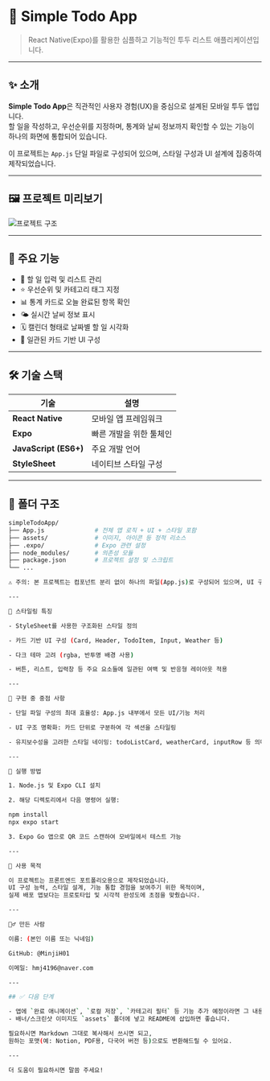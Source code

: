 # 📱 Simple Todo App

> React Native(Expo)를 활용한 심플하고 기능적인 투두 리스트 애플리케이션입니다.

---

## ✨ 소개

**Simple Todo App**은 직관적인 사용자 경험(UX)을 중심으로 설계된 모바일 투두 앱입니다.  
할 일을 작성하고, 우선순위를 지정하며, 통계와 날씨 정보까지 확인할 수 있는 기능이 하나의 화면에 통합되어 있습니다.

이 프로젝트는 `App.js` 단일 파일로 구성되어 있으며, 스타일 구성과 UI 설계에 집중하여 제작되었습니다.

---

## 🖼 프로젝트 미리보기

![프로젝트 구조](./스크린샷%202025-09-12%20152701.png)

---

## 🧩 주요 기능

- 📝 할 일 입력 및 리스트 관리  
- ⭐ 우선순위 및 카테고리 태그 지정  
- 📊 통계 카드로 오늘 완료된 항목 확인  
- 🌤 실시간 날씨 정보 표시  
- 🗓 캘린더 형태로 날짜별 할 일 시각화  
- 🎨 일관된 카드 기반 UI 구성  

---

## 🛠 기술 스택

| 기술 | 설명 |
|------|------|
| **React Native** | 모바일 앱 프레임워크 |
| **Expo** | 빠른 개발을 위한 툴체인 |
| **JavaScript (ES6+)** | 주요 개발 언어 |
| **StyleSheet** | 네이티브 스타일 구성 |

---

## 📂 폴더 구조

```bash
simpleTodoApp/
├── App.js              # 전체 앱 로직 + UI + 스타일 포함
├── assets/             # 이미지, 아이콘 등 정적 리소스
├── .expo/              # Expo 관련 설정
├── node_modules/       # 의존성 모듈
├── package.json        # 프로젝트 설정 및 스크립트
└── ...

⚠️ 주의: 본 프로젝트는 컴포넌트 분리 없이 하나의 파일(App.js)로 구성되어 있으며, UI 구성과 스타일링에 집중한 프로토타입 목적입니다.

---

🎨 스타일링 특징

- StyleSheet를 사용한 구조화된 스타일 정의

- 카드 기반 UI 구성 (Card, Header, TodoItem, Input, Weather 등)

- 다크 테마 고려 (rgba, 반투명 배경 사용)

- 버튼, 리스트, 입력창 등 주요 요소들에 일관된 여백 및 반응형 레이아웃 적용

---

🧠 구현 중 중점 사항

- 단일 파일 구성의 최대 효율성: App.js 내부에서 모든 UI/기능 처리

- UI 구조 명확화: 카드 단위로 구분하여 각 섹션을 스타일링

- 유지보수성을 고려한 스타일 네이밍: todoListCard, weatherCard, inputRow 등 의미 기반 네이밍

---

🚀 실행 방법

1. Node.js 및 Expo CLI 설치

2. 해당 디렉토리에서 다음 명령어 실행:

npm install
npx expo start

3. Expo Go 앱으로 QR 코드 스캔하여 모바일에서 테스트 가능

---

📝 사용 목적

이 프로젝트는 프론트엔드 포트폴리오용으로 제작되었습니다.
UI 구성 능력, 스타일 설계, 기능 통합 경험을 보여주기 위한 목적이며,
실제 배포 앱보다는 프로토타입 및 시각적 완성도에 초점을 맞췄습니다.

---

🙋‍♂️ 만든 사람

이름: (본인 이름 또는 닉네임)

GitHub: @MinjiH01

이메일: hmj4196@naver.com

---

## ✅ 다음 단계

- 앱에 `완료 애니메이션`, `로컬 저장`, `카테고리 필터` 등 기능 추가 예정이라면 그 내용을 **`Features (예정)`** 항목으로 추가할 수 있어요.
- 배너/스크린샷 이미지도 `assets` 폴더에 넣고 README에 삽입하면 좋습니다.

필요하시면 Markdown 그대로 복사해서 쓰시면 되고,  
원하는 포맷(예: Notion, PDF용, 다국어 버전 등)으로도 변환해드릴 수 있어요.

---

더 도움이 필요하시면 말씀 주세요!
